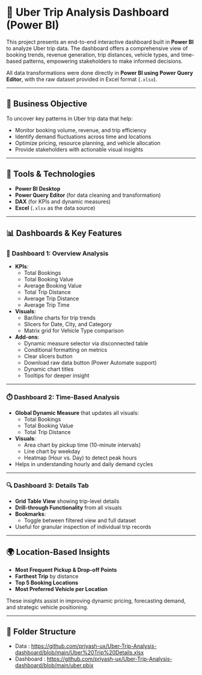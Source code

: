 # 🚕 Uber Trip Analysis Dashboard (Power BI)

This project presents an end-to-end interactive dashboard built in **Power BI** to analyze Uber trip data. The dashboard offers a comprehensive view of booking trends, revenue generation, trip distances, vehicle types, and time-based patterns, empowering stakeholders to make informed decisions.

All data transformations were done directly in **Power BI using Power Query Editor**, with the raw dataset provided in Excel format (`.xlsx`).

---

## 🎯 Business Objective

To uncover key patterns in Uber trip data that help:

- Monitor booking volume, revenue, and trip efficiency
- Identify demand fluctuations across time and locations
- Optimize pricing, resource planning, and vehicle allocation
- Provide stakeholders with actionable visual insights

---

## 🧰 Tools & Technologies

- **Power BI Desktop**
- **Power Query Editor** (for data cleaning and transformation)
- **DAX** (for KPIs and dynamic measures)
- **Excel** (`.xlsx` as the data source)

---

## 📊 Dashboards & Key Features

### 📍 **Dashboard 1: Overview Analysis**
- **KPIs**:
  - Total Bookings
  - Total Booking Value
  - Average Booking Value
  - Total Trip Distance
  - Average Trip Distance
  - Average Trip Time
- **Visuals**:
  - Bar/line charts for trip trends
  - Slicers for Date, City, and Category
  - Matrix grid for Vehicle Type comparison
- **Add-ons**:
  - Dynamic measure selector via disconnected table
  - Conditional formatting on metrics
  - Clear slicers button
  - Download raw data button (Power Automate support)
  - Dynamic chart titles
  - Tooltips for deeper insight

---

### ⏱️ **Dashboard 2: Time-Based Analysis**
- **Global Dynamic Measure** that updates all visuals:
  - Total Bookings
  - Total Booking Value
  - Total Trip Distance
- **Visuals**:
  - Area chart by pickup time (10-minute intervals)
  - Line chart by weekday
  - Heatmap (Hour vs. Day) to detect peak hours
- Helps in understanding hourly and daily demand cycles

---

### 🔍 **Dashboard 3: Details Tab**
- **Grid Table View** showing trip-level details
- **Drill-through Functionality** from all visuals
- **Bookmarks**:
  - Toggle between filtered view and full dataset
- Useful for granular inspection of individual trip records

---

## 🌍 Location-Based Insights

- **Most Frequent Pickup & Drop-off Points**
- **Farthest Trip** by distance
- **Top 5 Booking Locations**
- **Most Preferred Vehicle per Location**

These insights assist in improving dynamic pricing, forecasting demand, and strategic vehicle positioning.

---

## 📁 Folder Structure
- Data : https://github.com/priyash-ux/Uber-Trip-Analysis-dashboard/blob/main/Uber%20Trip%20Details.xlsx <br/>
- Dashboard : https://github.com/priyash-ux/Uber-Trip-Analysis-dashboard/blob/main/uber.pbix <br/>
   

